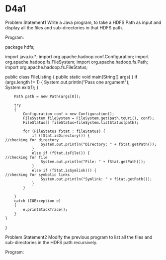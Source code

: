 # D4a1

Problem Statement1
Write a Java program, to take a HDFS Path as input and display all the files and sub-directories in that HDFS path.

Program:


package hdfs;

import java.io.*;
import org.apache.hadoop.conf.Configuration;
import org.apache.hadoop.fs.FileSystem;
import org.apache.hadoop.fs.Path;
import org.apache.hadoop.fs.FileStatus;

public class FileListing {
	public static void main(String[] args) {
		if (args.length != 1) {
			System.out.println("Pass one argument");   
			System.exit(1);
		}
		
		Path path = new Path(args[0]);
		
		try
		{
			Configuration conf = new Configuration();
			FileSystem fileSystem = FileSystem.get(path.toUri(), conf);
			FileStatus[] fileStatus=fileSystem.listStatus(path);
			
			for (FileStatus fStat : fileStatus) {
				if (fStat.isDirectory()) {                             //checking for directory
					System.out.println("Directory: " + fStat.getPath());
				}
				else if (fStat.isFile()) {                           //checking for file
					System.out.println("File: " + fStat.getPath());
				}
				else if (fStat.isSymlink()) {                         //checking for symbolic links
					System.out.println("Symlink: " + fStat.getPath());
				}
			}

		}
		catch (IOException e)
		{
            e.printStackTrace();
		}
	}
}




Problem Statement2
Modify the previous program to list all the files and sub-directories in the HDFS path recursively.

Program:
